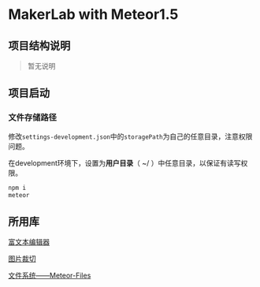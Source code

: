 # MakerLab with Meteor1.5

## 项目结构说明

> 暂无说明

## 项目启动

### 文件存储路径
修改`settings-development.json`中的`storagePath`为自己的任意目录，注意权限问题。

在development环境下，设置为**用户目录**（ ~/ ）中任意目录，以保证有读写权限。

```js
npm i
meteor
```


## 所用库

[富文本编辑器](https://github.com/jpuri/react-draft-wysiwyg)

[图片裁切](https://github.com/roadmanfong/react-cropper)

[文件系统——Meteor-Files](https://github.com/VeliovGroup/Meteor-Files)
